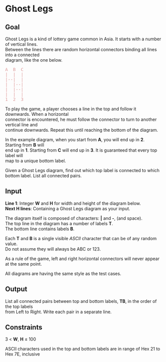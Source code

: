 # Ghost Legs

## Goal

Ghost Legs is a kind of lottery game common in Asia. It starts with a number of vertical lines. \
Between the lines there are random horizontal connectors binding all lines into a connected \
diagram, like the one below.

<pre style="color:#DD9999">
A  B  C
|  |  |
|--|  |
|  |--|
|  |--|
|  |  |
1  2  3
</pre>

To play the game, a player chooses a line in the top and follow it downwards. When a horizontal \
connector is encountered, he must follow the connector to turn to another vertical line and \
continue downwards. Repeat this until reaching the bottom of the diagram.

In the example diagram, when you start from **A**, you will end up in **2**. Starting from **B** will \
end up in **1**. Starting from **C** will end up in **3**. It is guaranteed that every top label will \
map to a unique bottom label.

Given a Ghost Legs diagram, find out which top label is connected to which bottom label. List all connected pairs.

## Input

**Line 1**: Integer **W** and **H** for width and height of the diagram below. \
**Next H lines**: Containing a Ghost Legs diagram as your input.

The diagram itself is composed of characters: **|** and **-**, (and space). \
The top line in the diagram has a number of labels **T**. \
The bottom line contains labels **B**.

Each **T** and **B** is a single visible _ASCII_ character that can be of any random value. \
Do not assume they will always be ABC or 123.

As a rule of the game, left and right horizontal connectors will never appear at the same point.

All diagrams are having the same style as the test cases.

## Output

List all connected pairs between top and bottom labels, **TB**, in the order of the top labels \
from Left to Right. Write each pair in a separate line.

## Constraints

3 < **W**, **H** ≤ 100

ASCII characters used in the top and bottom labels are in range of Hex 21 to Hex 7E, inclusive

